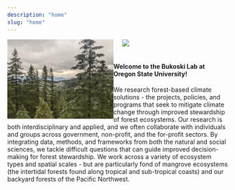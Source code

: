 ```yaml
---
description: "home"
slug: "home"
---
```


<div>

<img src="./forest4.jpg" width="48%" align="left" style="padding-right: 0%">
<img src="./mangrove.jpg" width="48%" align="right" style="padding-right: 0%">

</div>

</br>
</br>

#### Welcome to the Bukoski Lab at Oregon State University!

We research forest-based climate solutions - the projects, policies, and programs that seek to mitigate climate change through improved stewardship of forest ecosystems. Our research is both interdisciplinary and applied, and we often collaborate with individuals and groups across government, non-profit, and the for-profit sectors. By integrating data, methods, and frameworks from both the natural and social sciences, we tackle difficult questions that can guide improved decision-making for forest stewardship. We work across a variety of ecosystem types and spatial scales - but are particularly fond of mangrove ecosystems (the intertidal forests found along tropical and sub-tropical coasts) and our backyard forests of the Pacific Northwest.